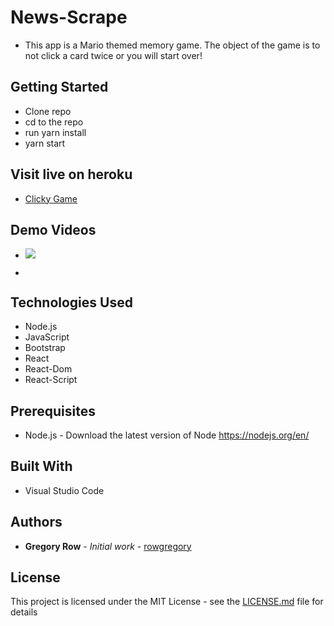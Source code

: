 # News-Scrape

 * This app is a Mario themed memory game. The object of the game is to not click a card twice or you will start over!

## Getting Started

 * Clone repo
 * cd to the repo
 * run yarn install
 * yarn start

## Visit live on heroku

 * [Clicky Game](https://clickygamegr.herokuapp.com/)
     
## Demo Videos

 * ![](public/assets/Clicky-Game.gif?raw=true)

 * ![]()
 
## Technologies Used

 * Node.js
 * JavaScript
 * Bootstrap
 * React
 * React-Dom
 * React-Script

## Prerequisites

 - Node.js - Download the latest version of Node https://nodejs.org/en/

## Built With

 * Visual Studio Code

## Authors

 * **Gregory Row** - *Initial work* - [rowgregory](https://github.com/rowgregory)

## License

This project is licensed under the MIT License - see the [LICENSE.md](LICENSE.md) file for details

